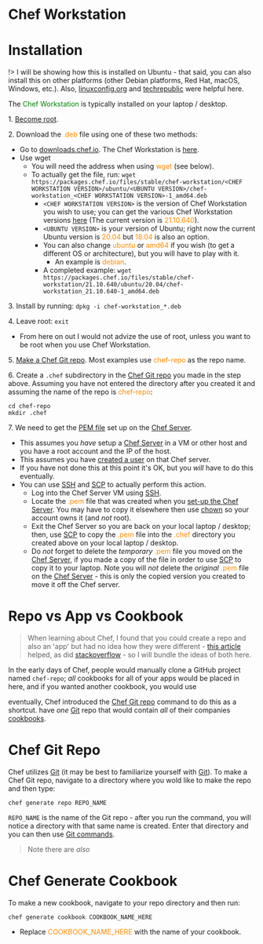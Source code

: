 # Chef Workstation  

# Installation  

!> I will be showing how this is installed on Ubuntu - that said, you can also install this on other platforms (other Debian platforms, Red Hat, macOS, Windows, etc.).  Also, [linuxconfig.org](https://linuxconfig.org/how-to-install-chef-server-workstation-and-chef-client-on-ubuntu-18-04) and [techrepublic](https://www.techrepublic.com/article/how-to-install-the-chef-server-and-chef-client-on-ubuntu-20-04/) were helpful here.  

The <font color="green">Chef Workstation</font> is typically installed on your laptop / desktop.  

1\. [Become root](/operating_systems/ubuntu/linux_notes?id=becoming-root).  

2\. Download the <font color="#FF8C00">.deb</font> file using one of these two methods:  
* Go to [downloads.chef.io](https://downloads.chef.io/). The Chef Workstation is [here](https://downloads.chef.io/tools/workstation).  
* Use wget 
  * You will need the address when using <font color="#FF8C00">wget</font> (see below).  
  * To actually get the file, run: `wget https://packages.chef.io/files/stable/chef-workstation/<CHEF WORKSTATION VERSION>/ubuntu/<UBUNTU VERSION>/chef-workstation_<CHEF WORKSTATION VERSION>-1_amd64.deb`
    * `<CHEF WORKSTATION VERSION>` is the version of Chef Workstation you wish to use; you can get the various Chef Workstation versions [here](https://downloads.chef.io/tools/workstation) (The current version is <font color="#FF8C00">21.10.640</font>).  
    * `<UBUNTU VERSION>` is your version of Ubuntu; right now the current Ubuntu version is <font color="#FF8C00">20.04</font> but <font color="#FF8C00">18.04</font> is also an option.  	
	* You can also change <font color="#FF8C00">ubuntu</font> or <font color="#FF8C00">amd64</font> if you wish (to get a different OS or architecture), but you will have to play with it.  
	  * An example is <font color="#FF8C00">debian</font>.  
	* A completed example: `wget https://packages.chef.io/files/stable/chef-workstation/21.10.640/ubuntu/20.04/chef-workstation_21.10.640-1_amd64.deb`  

3\. Install by running: `dpkg -i chef-workstation_*.deb`  

4\. Leave root: `exit`  
* From here on out I would not advize the use of root, unless you want to be root when you use Chef Workstation.  

5\. [Make a Chef Git repo](learn_to_code/chef/chef_workstation?id=chef-git-repo). Most examples use <font color="#FF8C00">chef-repo</font> as the repo name.  

6\. Create a `.chef` subdirectory in the [Chef Git repo](learn_to_code/chef/chef_workstation?id=chef-git-repo) you made in the step above. Assuming you have not entered the directory after you created it and assuming the name of the repo is <font color="#FF8C00">chef-repo</font>:  
```
cd chef-repo  
mkdir .chef
```  

7\. We need to get the [PEM file](learn_to_code/chef/chef_server?id=user-ssh-key) set up on the [Chef Server](learn_to_code/chef/chef_basics?id=chef-server). 
* This assumes you _have_ setup a [Chef Server](learn_to_code/chef/chef_server?id=installation) in a VM or other host and you have a root account and the IP of the host.  
* This assumes you have [created a user](learn_to_code/chef/chef_server?id=making-a-user) on that Chef server.
* If you have not done this at this point it's OK, but you _will_ have to do this eventually.  
* You can use [SSH](operating_systems/ubuntu/linux_notes?id=ssh) and [SCP](operating_systems/ubuntu/linux_notes?id=pushing-pulling-files-with-scp) to actually perform this action.  
  * Log into the Chef Server VM using [SSH](operating_systems/ubuntu/linux_notes?id=ssh).  
  * Locate the <font color="#FF8C00">.pem</font> file that was created when you [set-up the Chef Server](learn_to_code/chef/chef_server?id=installation).  You may have to copy it elsewhere then use [chown](operating_systems/ubuntu/linux_notes?id=changing-ownership-of-files) so your account owns it (and _not_ root).  
  * Exit the Chef Server so you are back on your local laptop / desktop; then, use [SCP](operating_systems/ubuntu/linux_notes?id=pushing-pulling-files-with-scp) to copy the <font color="#FF8C00">.pem</font> file into the <font color="#FF8C00">.chef</font> directory you created above on your local laptop / desktop.  
  * Do *not* forget to delete the _temporary_ <font color="#FF8C00">.pem</font> file you moved on the [Chef Server](learn_to_code/chef/chef_basics?id=chef-server), if you made a copy of the file in order to use [SCP](operating_systems/ubuntu/linux_notes?id=pushing-pulling-files-with-scp) to copy it to your laptop. Note you will _not_ delete the _original_ <font color="#FF8C00">.pem</font> file on the [Chef Server](learn_to_code/chef/chef_basics?id=chef-server) - this is only the copied version you created to move it off the Chef server.  

# Repo vs App vs Cookbook  

> When learning about Chef, I found that you could create a repo and also an 'app' but had no idea how they were different - [this article](https://devopsguru.tumblr.com/post/147717124737/chef-generate-app-vs-chef-generate-cookbook-vs#_=_) helped, as did [stackoverflow](https://stackoverflow.com/questions/28102653/whats-the-difference-between-chef-app-and-chef-repo#28104997) - so I will bundle the ideas of both here.  

In the early days of Chef, people would manually clone a GitHub project named `chef-repo`; _all_ cookbooks for all of your apps would be placed in here, and if you wanted another cookbook, you would use 

eventually, Chef introduced the [Chef Git repo](learn_to_code/chef/chef_workstation?id=chef-git-repo) command to do this as a shortcut.  have _one_ [Git](/learn_to_code/git/) repo that would contain _all_ of their companies [cookbooks](learn_to_code/chef/chef_basics?id=cookbook). 


# Chef Git Repo  

Chef utilizes [Git](/learn_to_code/git/) (it may be best to familiarize yourself with [Git](/learn_to_code/git/)). To make a Chef Git repo, navigate to a directory where you wold like to make the repo and then type:
```
chef generate repo REPO_NAME  
```  

`REPO_NAME` is the name of the Git repo - after you run the command, you will notice a directory with that same name is created. Enter that directory and you can then use [Git commands](learn_to_code/git/git_cli_commands).  

> Note there are _also_ 

# Chef Generate Cookbook  

To make a new cookbook, navigate to your repo directory and then run:  
```
chef generate cookbook COOKBOOK_NAME_HERE
```  
* Replace <font color="#FF8C00">COOKBOOK_NAME_HERE</font> with the name of your cookbook.  

